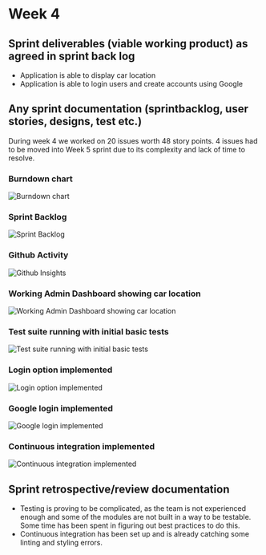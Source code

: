 # Week 4

## Sprint deliverables (viable working product) as agreed in sprint back log

- Application is able to display car location
- Application is able to login users and create accounts using Google

## Any sprint documentation (sprintbacklog, user stories, designs, test etc.)

During week 4 we worked on 20 issues worth 48 story points. 4 issues had to be moved into Week 5 sprint due to its complexity and lack of time to resolve.

### Burndown chart

![Burndown chart](../assets/img/week4-burndown.png)

### Sprint Backlog

![Sprint Backlog](../assets/img/week4-backlog.png)

### Github Activity

![Github Insights](../assets/img/week4-to-1-github-activity.png)

### Working Admin Dashboard showing car location

![Working Admin Dashboard showing car location](../assets/img/week4-admin-dashboard.png)

### Test suite running with initial basic tests

![Test suite running with initial basic tests](../assets/img/week4-admin-tests.png)

### Login option implemented

![Login option implemented](../assets/img/week4-login-options.png)

### Google login implemented

![Google login implemented](../assets/img/week4-login-google.png)

### Continuous integration implemented

![Continuous integration implemented](../assets/img/week4-ci.png)

## Sprint retrospective/review documentation

- Testing is proving to be complicated, as the team is not experienced enough and some of the modules are not built in a way to be testable. Some time has been spent in figuring out best practices to do this.
- Continuous integration has been set up and is already catching some linting and styling errors.
